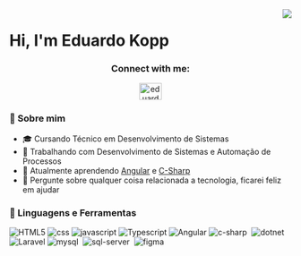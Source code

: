 <img align="right" heigth="590em" src="https://raw.githubusercontent.com/gist/Eduardokopp/0141e656308ab4acf6f43b3c21a89641/raw/fbd6ca7d2a0a374946215369ce6cb91b4e0d7749/githubcard.svg"/>
<h1 align="left">Hi, I'm Eduardo Kopp</h1>


<h3 align="center">Connect with me:</h3>
<p align="center"> 
<a href="https://www.linkedin.com/in/eduardo-kopp-b76556219/" target="blank"><img align="center" src="https://raw.githubusercontent.com/rahuldkjain/github-profile-readme-generator/master/src/images/icons/Social/linked-in-alt.svg" alt="eduardo-kopp-b76556219" height="30" width="40" /></a>  
</p>

### :book: Sobre mim
- 🎓 Cursando Técnico em Desenvolvimento de Sistemas
- 🔭 Trabalhando com Desenvolvimento de Sistemas e Automação de Processos
- 🌱 Atualmente aprendendo [Angular](https://angular.io/) e [C-Sharp](https://dotnet.microsoft.com/en-us/languages/csharp)
- 💬 Pergunte sobre qualquer coisa relacionada a tecnologia, ficarei feliz em ajudar
### 🔨 Linguagens e Ferramentas
![HTML5](https://raw.githubusercontent.com/gist/Eduardokopp/298e57fe4ebaf4cd5f34341b505635da/raw/574da6ba1ecea932efc6b43b9e660912b756518b/html5.svg)
![css](https://raw.githubusercontent.com/gist/Eduardokopp/aaf9297f662da2e901b48103dbe6a581/raw/0761881751783a17aca1f676c2c2dcf9e6f7b362/css.svg)
![javascript](https://raw.githubusercontent.com/gist/Eduardokopp/b405f6df584b2f533f2e413c5f2a2fba/raw/5e1a3130159d56e4ee8dca4e13e3f8b5896bc4d3/javascript.svg)
![Typescript](https://raw.githubusercontent.com/gist/Eduardokopp/49a1baf38741d3bc685f89904b646706/raw/eb1a3249687b81745d27ead6acc0a159f2f17579/typescript.svg)
![Angular](https://raw.githubusercontent.com/gist/Eduardokopp/2fe36d49c117b12604578915cca0524b/raw/3d7bf0653de0af0ff8079532094c2c76d3fe2355/angular.svg)
![c-sharp](https://raw.githubusercontent.com/gist/Eduardokopp/4e05a3638d450bb2e2db16be3845db78/raw/1f08763a89707e4fc119e965fecd3ebad22aef00/csharp-icon.svg)&nbsp;
![dotnet](https://raw.githubusercontent.com/gist/Eduardokopp/94be95f6a3c429ccecb6ee656a4cb2e7/raw/410b529d775df950cfa6cd2c2b50b5836ec849c7/dotnet-icon.svg)&nbsp;
![Laravel](https://raw.githubusercontent.com/gist/Eduardokopp/f2c2c86123b0d75490ef04e796dd20f2/raw/f6a893348f5cd6854885e2b7c237de4cd57586c9/laravel.svg)
![mysql](https://raw.githubusercontent.com/gist/Eduardokopp/ea66ce26ff3ad850c7a24c06c3b76a67/raw/c710433b4fee02d2e44d95ae056dc7633efae5be/mysql-icon.svg)&nbsp;
![sql-server](https://raw.githubusercontent.com/gist/Eduardokopp/9e7872ba3ca293ee1e71362dc5edbb4f/raw/047773d458f688e485a26f6b9b0594457148cbdf/sql-server-icon.svg)&nbsp;
![figma](https://raw.githubusercontent.com/gist/Eduardokopp/67bcc9f3eae2c70de7890d95c5d9bfa5/raw/8a316f35a88561486b3566b06e6509949bfe78d7/figma-icon.svg)&nbsp;

